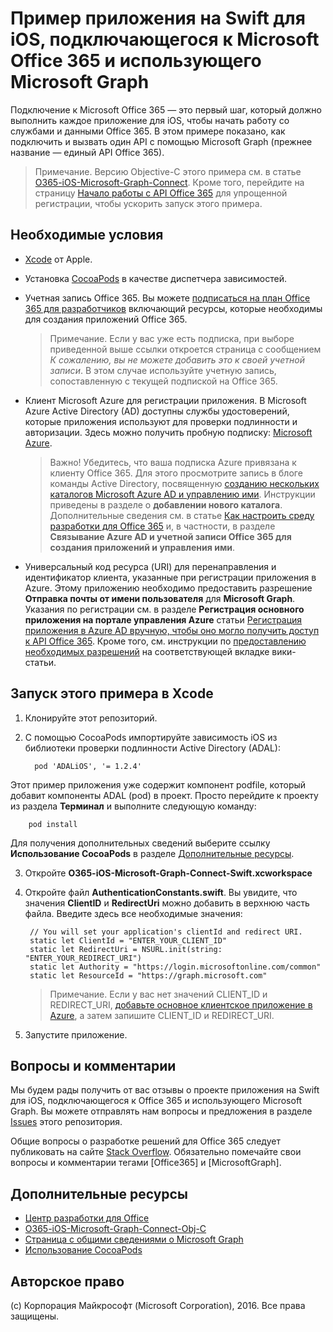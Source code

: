 # Пример приложения на Swift для iOS, подключающегося к Microsoft Office 365 и использующего Microsoft Graph

Подключение к Microsoft Office 365 — это первый шаг, который должно выполнить каждое приложение для iOS, чтобы начать работу со службами и данными Office 365. В этом примере показано, как подключить и вызвать один API с помощью Microsoft Graph (прежнее название — единый API Office 365).

> Примечание. Версию Objective-C этого примера см. в статье [O365-iOS-Microsoft-Graph-Connect](https://github.com/OfficeDev/O365-iOS-Microsoft-Graph-Connect). Кроме того, перейдите на страницу [Начало работы с API Office 365](http://dev.office.com/getting-started/office365apis?platform=option-ios#setup) для упрощенной регистрации, чтобы ускорить запуск этого примера.
 
## Необходимые условия
* [Xcode](https://developer.apple.com/xcode/downloads/) от Apple.
* Установка [CocoaPods](https://guides.cocoapods.org/using/using-cocoapods.html) в качестве диспетчера зависимостей.
* Учетная запись Office 365. Вы можете [подписаться на план Office 365 для разработчиков](https://aka.ms/devprogramsignup) включающий ресурсы, которые необходимы для создания приложений Office 365.

     > Примечание. Если у вас уже есть подписка, при выборе приведенной выше ссылки откроется страница с сообщением *К сожалению, вы не можете добавить это к своей учетной записи*. В этом случае используйте учетную запись, сопоставленную с текущей подпиской на Office 365.
* Клиент Microsoft Azure для регистрации приложения. В Microsoft Azure Active Directory (AD) доступны службы удостоверений, которые приложения используют для проверки подлинности и авторизации. Здесь можно получить пробную подписку: [Microsoft Azure](https://account.windowsazure.com/SignUp).

     > Важно! Убедитесь, что ваша подписка Azure привязана к клиенту Office 365. Для этого просмотрите запись в блоге команды Active Directory, посвященную [созданию нескольких каталогов Microsoft Azure AD и управлению ими](http://blogs.technet.com/b/ad/archive/2013/11/08/creating-and-managing-multiple-windows-azure-active-directories.aspx). Инструкции приведены в разделе о **добавлении нового каталога**. Дополнительные сведения см. в статье [Как настроить среду разработки для Office 365](https://msdn.microsoft.com/office/office365/howto/setup-development-environment#bk_CreateAzureSubscription) и, в частности, в разделе **Связывание Azure AD и учетной записи Office 365 для создания приложений и управления ими**.
      
* Универсальный код ресурса (URI) для перенаправления и идентификатор клиента, указанные при регистрации приложения в Azure. Этому приложению необходимо предоставить разрешение **Отправка почты от имени пользователя** для **Microsoft Graph**. Указания по регистрации см. в разделе **Регистрация основного приложения на портале управления Azure** статьи [Регистрация приложения в Azure AD вручную, чтобы оно могло получить доступ к API Office 365](https://msdn.microsoft.com/en-us/office/office365/howto/add-common-consent-manually). Кроме того, см. инструкции по [предоставлению необходимых разрешений](https://github.com/OfficeDev/O365-iOS-Microsoft-Graph-Connect/wiki/Grant-permissions-to-the-Connect-application-in-Azure) на соответствующей вкладке вики-статьи.


       
## Запуск этого примера в Xcode

1. Клонируйте этот репозиторий.
2. С помощью CocoaPods импортируйте зависимость iOS из библиотеки проверки подлинности Active Directory (ADAL):
        
	     pod 'ADALiOS', '= 1.2.4'

 Этот пример приложения уже содержит компонент podfile, который добавит компоненты ADAL (pod) в проект. Просто перейдите к проекту из раздела **Терминал** и выполните следующую команду: 
        
        pod install
        
   Для получения дополнительных сведений выберите ссылку **Использование CocoaPods** в разделе [Дополнительные ресурсы](#AdditionalResources).
  
3. Откройте **O365-iOS-Microsoft-Graph-Connect-Swift.xcworkspace**
4. Откройте файл **AuthenticationConstants.swift**. Вы увидите, что значения **ClientID** и **RedirectUri** можно добавить в верхнюю часть файла. Введите здесь все необходимые значения:

        // You will set your application's clientId and redirect URI.
    	static let ClientId = "ENTER_YOUR_CLIENT_ID"
    	static let RedirectUri = NSURL.init(string: "ENTER_YOUR_REDIRECT_URI")
    	static let Authority = "https://login.microsoftonline.com/common"
    	static let ResourceId = "https://graph.microsoft.com"
    
    > Примечание. Если у вас нет значений CLIENT_ID и REDIRECT_URI, [добавьте основное клиентское приложение в Azure](https://msdn.microsoft.com/library/azure/dn132599.aspx#BKMK_Adding), а затем запишите CLIENT_ID и REDIRECT_URI.

5. Запустите приложение.


## Вопросы и комментарии

Мы будем рады получить от вас отзывы о проекте приложения на Swift для iOS, подключающегося к Office 365 и использующего Microsoft Graph. Вы можете отправлять нам вопросы и предложения в разделе [Issues](https://github.com/OfficeDev/O365-iOS-Microsoft-Graph-Connect-Swift/issues) этого репозитория.

Общие вопросы о разработке решений для Office 365 следует публиковать на сайте [Stack Overflow](http://stackoverflow.com/questions/tagged/Office365+API). Обязательно помечайте свои вопросы и комментарии тегами [Office365] и [MicrosoftGraph].


## Дополнительные ресурсы

* [Центр разработки для Office](http://dev.office.com/)
* [O365-iOS-Microsoft-Graph-Connect-Obj-C](https://github.com/OfficeDev/O365-iOS-Microsoft-Graph-Connect)
* [Страница с общими сведениями о Microsoft Graph](https://graph.microsoft.io)
* [Использование CocoaPods](https://guides.cocoapods.org/using/using-cocoapods.html)

## Авторское право
(c) Корпорация Майкрософт (Microsoft Corporation), 2016. Все права защищены.




